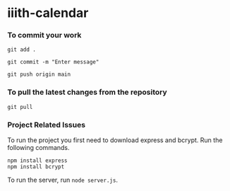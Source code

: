 # iiith-calendar

### To commit your work
```
git add .

git commit -m "Enter message"

git push origin main
```

### To pull the latest changes from the repository
```
git pull
```


### Project Related Issues

To run the project you first need to download express and bcrypt. Run the following commands.

```
npm install express
npm install bcrypt
```

To run the server, run `node server.js`.